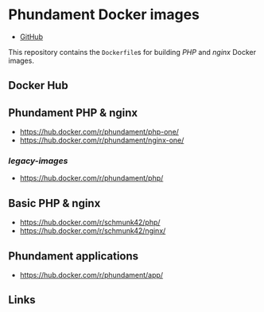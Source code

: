 Phundament Docker images
========================

- [GitHub](https://github.com/phundament/docker-images)

This repository contains the `Dockerfile`s for building *PHP* and *nginx* Docker images.


Docker Hub
----------

## Phundament PHP & nginx 

- https://hub.docker.com/r/phundament/php-one/
- https://hub.docker.com/r/phundament/nginx-one/

### *legacy-images*

- https://hub.docker.com/r/phundament/php/

## Basic PHP & nginx

- https://hub.docker.com/r/schmunk42/php/
- https://hub.docker.com/r/schmunk42/nginx/


## Phundament applications

- https://hub.docker.com/r/phundament/app/ 


Links
-----

